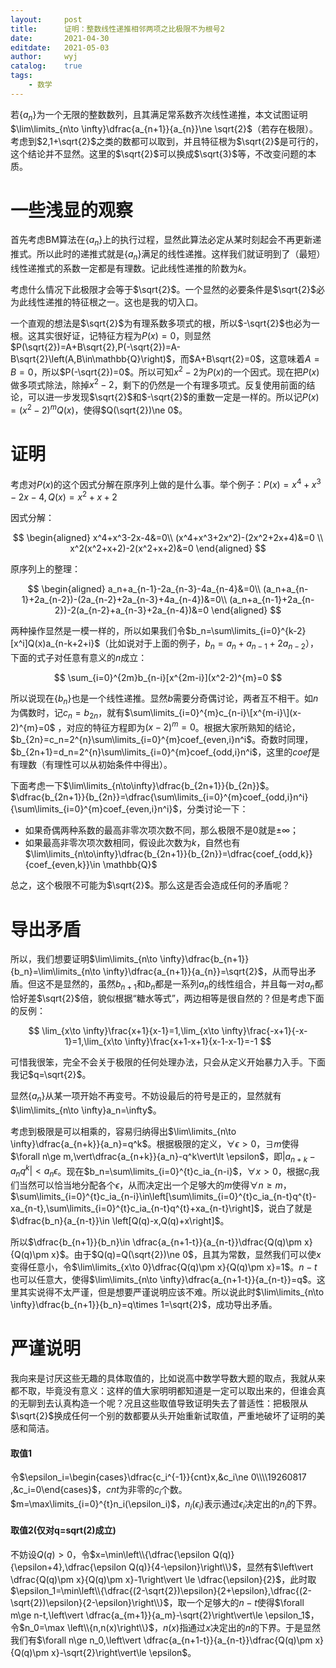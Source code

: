 ```yaml
---
layout:		post
title:		证明：整数线性递推相邻两项之比极限不为根号2
date:		2021-04-30
editdate:	2021-05-03
author:		wyj
catalog:	true
tags:
    - 数学
---
```


若$\{a_n\}$为一个无限的整数数列，且其满足常系数齐次线性递推，本文试图证明$\lim\limits_{n\to \infty}\dfrac{a_{n+1}}{a_{n}}\ne \sqrt{2}$（若存在极限）。考虑到$2,1+\sqrt{2}$之类的数都可以取到，并且特征根为$\sqrt{2}$是可行的，这个结论并不显然。这里的$\sqrt{2}$可以换成$\sqrt{3}$等，不改变问题的本质。

# 一些浅显的观察

首先考虑BM算法在$\{a_n\}$上的执行过程，显然此算法必定从某时刻起会不再更新递推式。所以此时的递推式就是$\{a_n\}$满足的线性递推。这样我们就证明到了（最短）线性递推式的系数一定都是有理数。记此线性递推的阶数为$k$。

考虑什么情况下此极限才会等于$\sqrt{2}$。一个显然的必要条件是$\sqrt{2}$必为此线性递推的特征根之一。这也是我的切入口。

一个直观的想法是$\sqrt{2}$为有理系数多项式的根，所以$-\sqrt{2}$也必为一根。这其实很好证，记特征方程为$P(x)=0$，则显然$P(\sqrt{2})=A+B\sqrt{2},P(-\sqrt{2})=A-B\sqrt{2}\left(A,B\in\mathbb{Q}\right)$，而$A+B\sqrt{2}=0$，这意味着$A=B=0$，所以$P(-\sqrt{2})=0$。所以可知$x^2-2$为$P(x)$的一个因式。现在把$P(x)$做多项式除法，除掉$x^2-2$，剩下的仍然是一个有理多项式。反复使用前面的结论，可以进一步发现$\sqrt{2}$和$-\sqrt{2}$的重数一定是一样的。所以记$P(x)=(x^2-2)^{m}Q(x)$，使得$Q(\sqrt{2})\ne 0$。

# 证明

考虑对$P(x)$的这个因式分解在原序列上做的是什么事。举个例子：$P(x)=x^4+x^3-2x-4,Q(x)=x^2+x+2$

因式分解：

$$
\begin{aligned}
x^4+x^3-2x-4&=0\\
(x^4+x^3+2x^2)-(2x^2+2x+4)&=0 \\
x^2(x^2+x+2)-2(x^2+x+2)&=0
\end{aligned}
$$

原序列上的整理：

$$
\begin{aligned}
a_n+a_{n-1}-2a_{n-3}-4a_{n-4}&=0\\
(a_n+a_{n-1}+2a_{n-2})-(2a_{n-2}+2a_{n-3}+4a_{n-4})&=0\\
(a_n+a_{n-1}+2a_{n-2})-2(a_{n-2}+a_{n-3}+2a_{n-4})&=0
\end{aligned}
$$

两种操作显然是一模一样的，所以如果我们令$b_n=\sum\limits_{i=0}^{k-2}[x^i]Q(x)a_{n-k+2+i}$（比如说对于上面的例子，$b_n=a_n+a_{n-1}+2a_{n-2}$），下面的式子对任意有意义的$n$成立：

$$
\sum_{i=0}^{2m}b_{n-i}[x^{2m-i}](x^2-2)^{m}=0
$$

所以说现在$\{b_n\}$也是一个线性递推。显然$b$需要分奇偶讨论，两者互不相干。如$n$为偶数时，记$c_n=b_{2n}$，就有$\sum\limits_{i=0}^{m}c_{n-i}\[x^{m-i}\](x-2)^{m}=0$ ，对应的特征方程即为$(x-2)^m=0$。根据大家所熟知的结论，$b_{2n}=c_n=2^{n}\sum\limits_{i=0}^{m}coef_{even,i}n^i$。奇数时同理，$b_{2n+1}=d_n=2^{n}\sum\limits_{i=0}^{m}coef_{odd,i}n^i$，这里的$coef$是有理数（有理性可以从初始条件中得出）。

下面考虑一下$\lim\limits_{n\to\infty}\dfrac{b_{2n+1}}{b_{2n}}$。$\dfrac{b_{2n+1}}{b_{2n}}=\dfrac{\sum\limits_{i=0}^{m}coef_{odd,i}n^i}{\sum\limits_{i=0}^{m}coef_{even,i}n^i}$，分类讨论一下：

- 如果奇偶两种系数的最高非零次项次数不同，那么极限不是$0$就是$\pm \infty$；
- 如果最高非零次项次数相同，假设此次数为$k$，自然也有$\lim\limits_{n\to\infty}\dfrac{b_{2n+1}}{b_{2n}}=\dfrac{coef_{odd,k}}{coef_{even,k}}\in \mathbb{Q}$

总之，这个极限不可能为$\sqrt{2}$。那么这是否会造成任何的矛盾呢？

# 导出矛盾

所以，我们想要证明$\lim\limits_{n\to \infty}\dfrac{b_{n+1}}{b_n}=\lim\limits_{n\to \infty}\dfrac{a_{n+1}}{a_{n}}=\sqrt{2}$，从而导出矛盾。但这不是显然的，虽然$b_{n+1}$和$b_n$都是一系列$a_n$的线性组合，并且每一对$a_n$都恰好差$\sqrt{2}$倍，貌似根据“糖水等式”，两边相等是很自然的？但是考虑下面的反例：

$$
\lim_{x\to \infty}\frac{x+1}{x-1}=1,\lim_{x\to \infty}\frac{-x+1}{-x-1}=1,\lim_{x\to \infty}\frac{x+1-x+1}{x-1-x-1}=-1
$$

可惜我很笨，完全不会关于极限的任何处理办法，只会从定义开始暴力入手。下面我记$q=\sqrt{2}$。

显然$\{a_n\}$从某一项开始不再变号。不妨设最后的符号是正的，显然就有$\lim\limits_{n\to \infty}a_n=\infty$。

考虑到极限是可以相乘的，容易归纳得出$\lim\limits_{n\to \infty}\dfrac{a_{n+k}}{a_n}=q^k$。根据极限的定义，$\forall \epsilon\gt0$，$\exists m$使得$\forall n\ge m,\vert\dfrac{a_{n+k}}{a_n}-q^k\vert\lt \epsilon$，即$\vert a_{n+k}-a_nq^k\vert\lt a_n\epsilon$。现在$b_n=\sum\limits_{i=0}^{t}c_ia_{n-i}$，$\forall x>0$，根据$c_i$我们当然可以恰当地分配各个$\epsilon$，从而决定出一个足够大的$m$使得$\forall n\ge m$，$\sum\limits_{i=0}^{t}c_ia_{n-i}\in\left[\sum\limits_{i=0}^{t}c_ia_{n-t}q^{t}-xa_{n-t},\sum\limits_{i=0}^{t}c_ia_{n-t}q^{t}+xa_{n-t}\right]$，说白了就是$\dfrac{b_n}{a_{n-t}}\in \left[Q(q)-x,Q(q)+x\right]$。

所以$\dfrac{b_{n+1}}{b_n}\in \dfrac{a_{n+1-t}}{a_{n-t}}\dfrac{Q(q)\pm x}{Q(q)\pm x}$。由于$Q(q)=Q(\sqrt{2})\ne 0$，且其为常数，显然我们可以使$x$变得任意小，令$\lim\limits_{x\to 0}\dfrac{Q(q)\pm x}{Q(q)\pm x}=1$。$n-t$也可以任意大，使得$\lim\limits_{n\to \infty}\dfrac{a_{n+1-t}}{a_{n-t}}=q$。这里其实说得不太严谨，但是想要严谨说明应该不难。所以说此时$\lim\limits_{n\to \infty}\dfrac{b_{n+1}}{b_n}=q\times 1=\sqrt{2}$，成功导出矛盾。

# 严谨说明

我向来是讨厌这些无趣的具体取值的，比如说高中数学导数大题的取点，我就从来都不取，毕竟没有意义：这样的值大家明明都知道是一定可以取出来的，但谁会真的无聊到去认真构造一个呢？况且这些取值导致证明失去了普适性：把极限从$\sqrt{2}$换成任何一个别的数都要从头开始重新试取值，严重地破坏了证明的美感和简洁。

#### 取值1

令$\epsilon_i=\begin{cases}\dfrac{c_i^{-1}}{cnt}x,&c_i\ne 0\\\\19260817 ,&c_i=0\end{cases}$，$cnt$为非零的$c_i$个数。$m=\max\limits_{i=0}^{t}n_i(\epsilon_i)$，$n_i(\epsilon_i)$表示通过$\epsilon_i$决定出的$n_i$的下界。

#### 取值2(仅对q=sqrt(2)成立)

不妨设$Q(q)\gt 0$，令$x=\min\left\\{\dfrac{\epsilon Q(q)}{\epsilon+4},\dfrac{\epsilon Q(q)}{4-\epsilon}\right\\}$，显然有$\left\vert \dfrac{Q(q)\pm x}{Q(q)\pm x}-1\right\vert \le \dfrac{\epsilon}{2}$，此时取$\epsilon_1=\min\left\\{\dfrac{(2-\sqrt{2})\epsilon}{2+\epsilon},\dfrac{(2-\sqrt{2})\epsilon}{2-\epsilon}\right\\}$，取一个足够大的$n-t$使得$\forall m\ge n-t,\left\vert \dfrac{a_{m+1}}{a_m}-\sqrt{2}\right\vert\le \epsilon_1$，令$n_0=\max \left\\{n,n(x)\right\\}$，$n(x)$指通过$x$决定出的$n$的下界。于是显然我们有$\forall n\ge n_0,\left\vert \dfrac{a_{n+1-t}}{a_{n-t}}\dfrac{Q(q)\pm x}{Q(q)\pm x}-\sqrt{2}\right\vert\le \epsilon$。


